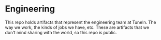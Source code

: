 # Engineering

This repo holds artifacts that represent the engineering team at TuneIn.  The way we work, the kinds of jobs we have, etc.  These are artifacts that we don't mind sharing with the world, so this repo is public.
